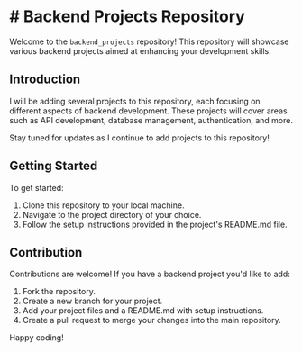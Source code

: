 # # Backend Projects Repository

Welcome to the `backend_projects` repository! This repository will showcase various backend projects aimed at enhancing your development skills.

## Introduction

I will be adding several projects to this repository, each focusing on different aspects of backend development. These projects will cover areas such as API development, database management, authentication, and more.

Stay tuned for updates as I continue to add projects to this repository!

## Getting Started

To get started:

1. Clone this repository to your local machine.
2. Navigate to the project directory of your choice.
3. Follow the setup instructions provided in the project's README.md file.

## Contribution

Contributions are welcome! If you have a backend project you'd like to add:

1. Fork the repository.
2. Create a new branch for your project.
3. Add your project files and a README.md with setup instructions.
4. Create a pull request to merge your changes into the main repository.

Happy coding!

